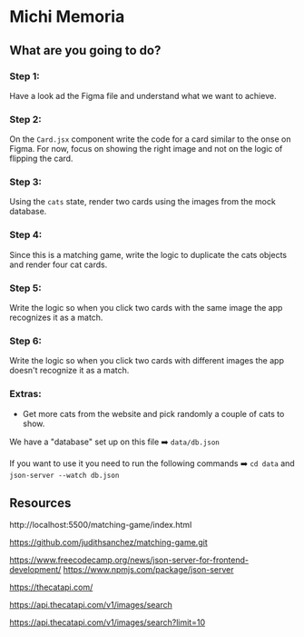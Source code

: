 # Michi Memoria

## What are you going to do?

### Step 1:

Have a look ad the Figma file and understand what we want to achieve.

### Step 2:

On the `Card.jsx` component write the code for a card similar to the onse on Figma. For now, focus on showing the right image and not on the logic of flipping the card.

### Step 3:

Using the `cats` state, render two cards using the images from the mock database.

### Step 4:

Since this is a matching game, write the logic to duplicate the cats objects and render four cat cards.

### Step 5:

Write the logic so when you click two cards with the same image the app recognizes it as a match.

### Step 6:

Write the logic so when you click two cards with different images the app doesn't recognize it as a match.

### Extras:

- Get more cats from the website and pick randomly a couple of cats to show.

We have a "database" set up on this file ➡️ `data/db.json`

If you want to use it you need to run the following commands ➡️
`cd data` and `json-server --watch db.json`

## Resources

http://localhost:5500/matching-game/index.html

https://github.com/judithsanchez/matching-game.git

https://www.freecodecamp.org/news/json-server-for-frontend-development/
https://www.npmjs.com/package/json-server

https://thecatapi.com/

https://api.thecatapi.com/v1/images/search

https://api.thecatapi.com/v1/images/search?limit=10
